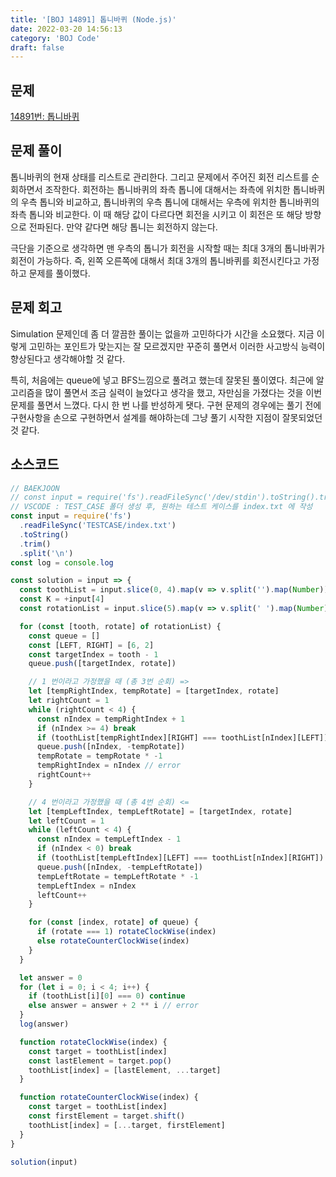 ```yaml
---
title: '[BOJ 14891] 톱니바퀴 (Node.js)'
date: 2022-03-20 14:56:13
category: 'BOJ Code'
draft: false
---
```


## 문제

[14891번: 톱니바퀴](https://www.acmicpc.net/problem/14891)

## 문제 풀이

톱니바퀴의 현재 상태를 리스트로 관리한다. 그리고 문제에서 주어진 회전 리스트를 순회하면서 조작한다. 회전하는 톱니바퀴의 좌측 톱니에 대해서는 좌측에 위치한 톱니바퀴의 우측 톱니와 비교하고, 톱니바퀴의 우측 톱니에 대해서는 우측에 위치한 톱니바퀴의 좌측 톱니와 비교한다. 이 때 해당 값이 다르다면 회전을 시키고 이 회전은 또 해당 방향으로 전파된다. 만약 같다면 해당 톱니는 회전하지 않는다.

극단을 기준으로 생각하면 맨 우측의 톱니가 회전을 시작할 때는 최대 3개의 톱니바퀴가 회전이 가능하다. 즉, 왼쪽 오른쪽에 대해서 최대 3개의 톱니바퀴를 회전시킨다고 가정하고 문제를 풀이했다.

## 문제 회고

Simulation 문제인데 좀 더 깔끔한 풀이는 없을까 고민하다가 시간을 소요했다. 지금 이렇게 고민하는 포인트가 맞는지는 잘 모르겠지만 꾸준히 풀면서 이러한 사고방식 능력이 향상된다고 생각해야할 것 같다.

특히, 처음에는 queue에 넣고 BFS느낌으로 풀려고 했는데 잘못된 풀이였다. 최근에 알고리즘을 많이 풀면서 조금 실력이 늘었다고 생각을 했고, 자만심을 가졌다는 것을 이번 문제를 풀면서 느꼈다. 다시 한 번 나를 반성하게 됏다. 구현 문제의 경우에는 풀기 전에 구현사항을 손으로 구현하면서 설계를 해야하는데 그냥 풀기 시작한 지점이 잘못되었던 것 같다.

## 소스코드

```jsx
// BAEKJOON
// const input = require('fs').readFileSync('/dev/stdin').toString().trim().split('\n');
// VSCODE : TEST_CASE 폴더 생성 후, 원하는 테스트 케이스를 index.txt 에 작성
const input = require('fs')
  .readFileSync('TESTCASE/index.txt')
  .toString()
  .trim()
  .split('\n')
const log = console.log

const solution = input => {
  const toothList = input.slice(0, 4).map(v => v.split('').map(Number))
  const K = +input[4]
  const rotationList = input.slice(5).map(v => v.split(' ').map(Number))

  for (const [tooth, rotate] of rotationList) {
    const queue = []
    const [LEFT, RIGHT] = [6, 2]
    const targetIndex = tooth - 1
    queue.push([targetIndex, rotate])

    // 1 번이라고 가정했을 때 (총 3번 순회) =>
    let [tempRightIndex, tempRotate] = [targetIndex, rotate]
    let rightCount = 1
    while (rightCount < 4) {
      const nIndex = tempRightIndex + 1
      if (nIndex >= 4) break
      if (toothList[tempRightIndex][RIGHT] === toothList[nIndex][LEFT]) break
      queue.push([nIndex, -tempRotate])
      tempRotate = tempRotate * -1
      tempRightIndex = nIndex // error
      rightCount++
    }

    // 4 번이라고 가정했을 때 (총 4번 순회) <=
    let [tempLeftIndex, tempLeftRotate] = [targetIndex, rotate]
    let leftCount = 1
    while (leftCount < 4) {
      const nIndex = tempLeftIndex - 1
      if (nIndex < 0) break
      if (toothList[tempLeftIndex][LEFT] === toothList[nIndex][RIGHT]) break
      queue.push([nIndex, -tempLeftRotate])
      tempLeftRotate = tempLeftRotate * -1
      tempLeftIndex = nIndex
      leftCount++
    }

    for (const [index, rotate] of queue) {
      if (rotate === 1) rotateClockWise(index)
      else rotateCounterClockWise(index)
    }
  }

  let answer = 0
  for (let i = 0; i < 4; i++) {
    if (toothList[i][0] === 0) continue
    else answer = answer + 2 ** i // error
  }
  log(answer)

  function rotateClockWise(index) {
    const target = toothList[index]
    const lastElement = target.pop()
    toothList[index] = [lastElement, ...target]
  }

  function rotateCounterClockWise(index) {
    const target = toothList[index]
    const firstElement = target.shift()
    toothList[index] = [...target, firstElement]
  }
}

solution(input)
```
